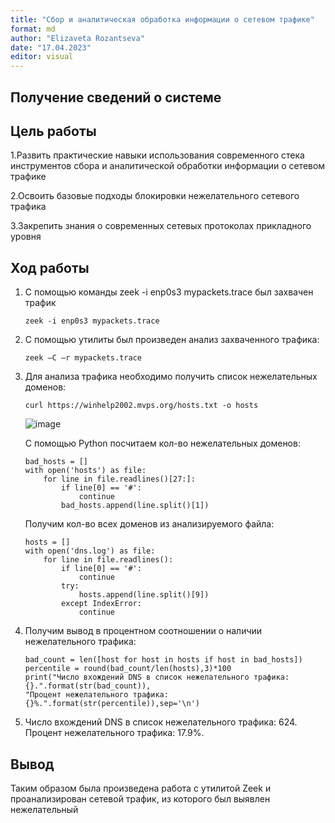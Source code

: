 ```yaml
---
title: "Сбор и аналитическая обработка информации о сетевом трафике"
format: md
author: "Elizaveta Rozantseva"
date: "17.04.2023"
editor: visual
---
```


## Получение сведений о системе

## Цель работы

1.Развить практические навыки использования современного стека инструментов сбора и аналитической обработки информации о сетевом трафике

2.Освоить базовые подходы блокировки нежелательного сетевого трафика

3.Закрепить знания о современных сетевых протоколах прикладного уровня

## Ход работы

1.  С помощью команды zeek -i enp0s3 mypackets.trace был захвачен трафик

    ```{bash}
    zeek -i enp0s3 mypackets.trace
    ```


2.  С помощью утилиты был произведен анализ захваченного трафика:

    ```{bash}
    zeek –C –r mypackets.trace
    ```


3.  Для анализа трафика необходимо получить список нежелательных доменов:

    ```{bash}
    curl https://winhelp2002.mvps.org/hosts.txt -o hosts
    ```

    <div>

       ![image](https://user-images.githubusercontent.com/128053688/232556754-a14c4361-a0cb-4b04-b18a-9262d674e2c5.png)


    </div>

    С помощью Python посчитаем кол-во нежелательных доменов:

    ```{python}
    bad_hosts = []
    with open('hosts') as file:
        for line in file.readlines()[27:]:
            if line[0] == '#':
                continue
            bad_hosts.append(line.split()[1])
    ```

    Получим кол-во всех доменов из анализируемого файла:

    ```{python}
    hosts = []
    with open('dns.log') as file:
        for line in file.readlines():
            if line[0] == '#':
                continue
            try:
                hosts.append(line.split()[9])
            except IndexError:
                continue
    ```

4.  Получим вывод в процентном соотношении о наличии нежелательного трафика:

    ```{python}
    bad_count = len([host for host in hosts if host in bad_hosts])
    percentile = round(bad_count/len(hosts),3)*100
    print("Число вхождений DNS в список нежелательного трафика: {}.".format(str(bad_count)),
    "Процент нежелательного трафика: {}%.".format(str(percentile)),sep='\n')
    ```

5.  Число вхождений DNS в список нежелательного трафика: 624.
    Процент нежелательного трафика: 17.9%.
    
    

## Вывод

Таким образом была произведена работа с утилитой Zeek и проанализирован сетевой трафик, из которого был выявлен нежелательный
